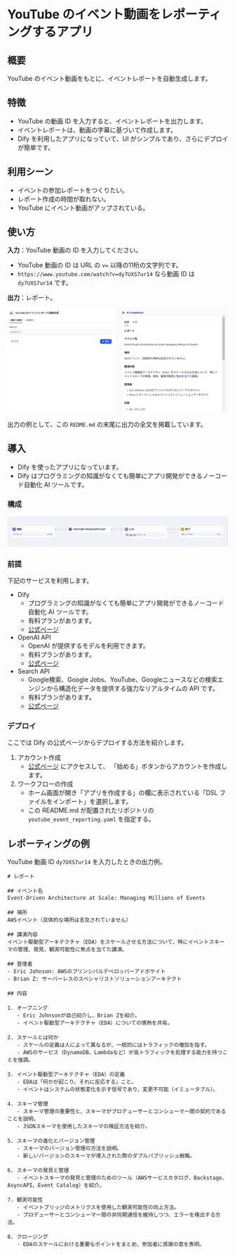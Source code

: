 # YouTube のイベント動画をレポーティングするアプリ

## 概要
YouTube のイベント動画をもとに、イベントレポートを自動生成します。

## 特徴
- YouTube の動画 ID を入力すると、イベントレポートを出力します。
- イベントレポートは、動画の字幕に基づいて作成します。
- Dify を利用したアプリになっていて、UI がシンプルであり、さらにデプロイが簡単です。

## 利用シーン
- イベントの参加レポートをつくりたい。
- レポート作成の時間が取れない。
- YouTube にイベント動画がアップされている。

## 使い方
**入力**：YouTube 動画の ID を入力してください。
- YouTube 動画の ID は URL の `v=` 以降の11桁の文字列です。
- `https://www.youtube.com/watch?v=dy7UXS7ur14` なら動画 ID は `dy7UXS7ur14` です。

**出力**：レポート。

![Dify アプリの入出力例](./fig/dify_screen.png)

出力の例として、この `REDME.md` の末尾に出力の全文を掲載しています。

## 導入
- Dify を使ったアプリになっています。
- Dify はプログラミングの知識がなくても簡単にアプリ開発ができるノーコード自動化 AI ツールです。

### 構成

![Dify アプリのワークフロー](./fig/dify_architecture.png)

### 前提
下記のサービスを利用します。

- Dify
    - プログラミングの知識がなくても簡単にアプリ開発ができるノーコード自動化 AI ツールです。
    - 有料プランがあります。
    - [公式ページ](https://dify.ai/pricing)
- OpenAI API
    - OpenAI が提供するモデルを利用できます。
    - 有料プランがあります。
    - [公式ページ](https://openai.com/api/pricing/)
- Search API
    - Google検索、Google Jobs、YouTube、Googleニュースなどの検索エンジンから構造化データを提供する強力なリアルタイムの API です。
    - 有料プランがあります。
    - [公式ページ](https://www.searchapi.io/)

### デプロイ
ここでは Dify の公式ページからデプロイする方法を紹介します。

1. アカウント作成
    - [公式ページ](https://dify.ai/) にアクセスして、 「始める」ボタンからアカウントを作成します。
2. ワークフローの作成
    - ホーム画面が開き「アプリを作成する」の欄に表示されている「DSL ファイルをインポート」を選択します。
    - この README.md が配置されたリポジトリの `youtube_event_reporting.yaml` を指定する。

## レポーティングの例
YouTube 動画 ID `dy7UXS7ur14` を入力したときの出力例。

```
# レポート

## イベント名
Event-Driven Architecture at Scale: Managing Millions of Events

## 場所
AWSイベント（具体的な場所は言及されていません）

## 講演内容
イベント駆動型アーキテクチャ（EDA）をスケールさせる方法について、特にイベントスキーマの管理、発見、観測可能性に焦点を当てた講演。

## 登壇者
- Eric Johnson: AWSのプリンシパルデベロッパーアドボケイト
- Brian Z: サーバーレスのスペシャリストソリューションアーキテクト

## 内容

1. オープニング
   - Eric Johnsonが自己紹介し、Brian Zを紹介。
   - イベント駆動型アーキテクチャ（EDA）についての情熱を共有。

2. スケールとは何か
   - スケールの定義は人によって異なるが、一般的にはトラフィックの増加を指す。
   - AWSのサービス（DynamoDB、Lambdaなど）が高トラフィックを処理する能力を持つことを強調。

3. イベント駆動型アーキテクチャ（EDA）の定義
   - EDAは「何かが起こり、それに反応する」こと。
   - イベントはシステムの状態変化を示す信号であり、変更不可能（イミュータブル）。

4. スキーマ管理
   - スキーマ管理の重要性と、スキーマがプロデューサーとコンシューマー間の契約であることを説明。
   - JSONスキーマを使用したスキーマの検証方法を紹介。

5. スキーマの進化とバージョン管理
   - スキーマのバージョン管理の方法を説明。
   - 新しいバージョンのスキーマが導入された際のダブルパブリッシュ戦略。

6. スキーマの発見と管理
   - イベントスキーマの発見と管理のためのツール（AWSサービスカタログ、Backstage、AsyncAPI、Event Catalog）を紹介。

7. 観測可能性
   - イベントブリッジのメトリクスを使用した観測可能性の向上方法。
   - プロデューサーとコンシューマー間の非同期通信を維持しつつ、エラーを検出する方法。

8. クロージング
   - EDAのスケールにおける重要なポイントをまとめ、参加者に感謝の意を表明。
```

